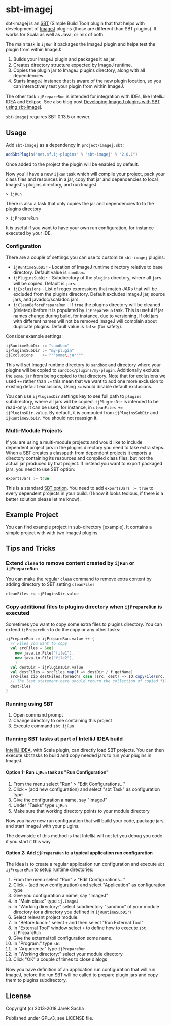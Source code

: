 sbt-imagej
==========

sbt-imagej is an [SBT](http://www.scala-sbt.org/) (Simple Build Tool) plugin that that helps with development of
[ImageJ](http://rsbweb.nih.gov/ij/) plugins (those are different than SBT plugins).
It works for Scala as well as Java, or mix of both.

The main task is `ijRun` it packages the ImageJ plugin and helps test the plugin from within ImageJ:

1. Builds your ImageJ plugin and packages it as jar.
2. Creates directory structure expected by ImageJ runtime.
3. Copies the plugin jar to ImageJ plugins directory, along with all dependencies.
4. Starts ImageJ instance that is aware of the new plugin location,
   so you can interactively test your plugin from within ImageJ.

The other task `ijPrepareRun` is intended for integration with IDEs, like IntelliJ IDEA and Eclipse.
See also blog post [Developing ImageJ plugins with SBT using sbt-imagej](https://codingonthestaircase.wordpress.com/2014/11/23/developing-imagej-plugins-with-sbt-using-sbt-imagej/).

`sbt-imagej` requires SBT 0.13.5 or newer.

Usage
-----

Add `sbt-imagej` as a dependency in `project/imagej.sbt`:

```scala
addSbtPlugin("net.sf.ij-plugins" % "sbt-imagej" % "2.0.1")
```

Once added to the project the plugin will be enabled by default.

Now you'll have a new `ijRun` task which will compile your project,
pack your class files and resources in a jar, copy that jar and dependencies to local
ImageJ's plugins directory, and run ImageJ

    > ijRun

There is also a task that only copies the jar and dependencies to to the plugins directory

    > ijPrepareRun

It is useful if you want to have your own run configuration, for instance executed by your IDE.

### Configuration

There are a couple of settings you can use to customize `sbt-imagej` plugins:

* `ijRuntimeSubDir` - Location of ImageJ runtime directory relative to base directory.
  Default value is `sandbox`.
* `ijPluginsSubDir` - Subdirectory of the `plugins` directory, where all `jar`s will be copied.
  Default is `jars`.
* `ijExclusions` - List of regex expressions that match JARs that will be excluded from the plugins directory.
  Default excludes ImageJ jar, source jars, and javadoc/scaladoc jars.
* `ijCleanBeforePrepareRun` -  If `true` the plugins directory will be cleaned (deleted) before it
  is populated by `ijPrepareRun` task. This is useful if jar names change during build,
  for instance, due to versioning. If old jars with different names will not be removed ImageJ will
  complain about duplicate plugins. Default value is `false` (for safety).

Consider example settings:

```scala
ijRuntimeSubDir := "sandbox"
ijPluginsSubDir := "my-plugin"
ijExclusions    += """some\.jar"""
```

This will set ImageJ runtime directory to `sandbox` and directory where your plugins will be
copied to `sandbox/plugins/my-plugin`. Additionally exclude the `some.jar` from being
copied to that directory. Note that for exclusions we used `+=` rather than `:=` this mean that
we want to add one more exclusion to existing default exclusions, Using `:=` would disable default
exclusions.

You can use `ijPluginsDir` settings key to see full path to `plugins` subdirectory,
where all jars will be copied. `ijPluginsDir` is intended to be read-only. It can be used,
for instance, in `cleanFiles += ijPluginsDir.value`. By default, it is computed from
`ijPluginsSubDir` and `ijRuntimeSubDir`. You should not reassign it.

### Multi-Module Projects

If you are using a multi-module projects and would like to include dependent project jars in the plugins directory
you need to take extra steps. When a SBT creates a classpath from dependent projects it exports a directory containing its
resources and compiled class files, but not the actual jar produced by that project.
If instead you want to export packaged jars, you need to use SBT option:

```scala
exportsJars := true
```

This is a standard [SBT option](http://www.scala-sbt.org/0.13.0/docs/Howto/package.html).
You need to add `exportsJars := true` to every dependent projects in your build.
(I know it looks tedious, if there is a better solution please let me know).


Example Project
---------------

You can find example project in sub-directory [example]. 
It contains a simple project with with two ImageJ plugins.


Tips and Tricks
---------------

### Extend `clean` to remove content created by `ijRun` or `ijPrepareRun`

You can make the regular `clean` command to remove extra content by adding directory to SBT setting `cleanFiles`

```scala
cleanFiles += ijPluginsDir.value
```

### Copy additional files to plugins directory when `ijPrepareRun` is executed

Sometimes you want to copy some extra files to plugins directory.
You can extend `ijPrepareRun` to do the copy or any other tasks:

```scala
ijPrepareRun := ijPrepareRun.value ++ {
  // Files you want to copy
  val srcFiles = Seq(
    new java.io.File("file1"),
    new java.io.File("file2"),
    )
  val destDir = ijPluginsDir.value
  val destFiles = srcFiles.map(f => destDir / f.getName)
  srcFiles zip destFiles.foreach{ case (src, dest) => IO.copyFile(src, dest) }
  // The last statement here should return the collection of copied files
  destFiles
}
```

### Running using SBT

1. Open command prompt
2. Change directory to one containing this project
3. Execute command `sbt ijRun`

### Running SBT tasks at part of IntelliJ IDEA build

[IntelliJ IDEA](https://www.jetbrains.com/idea/), with Scala plugin, can directly load SBT projects.
You can then execute sbt tasks to build and copy needed jars to run your plugins in ImageJ.

#### Option 1: Run `ijRun` task as "Run Configuration"

1. From the menu select "Run" > "Edit Configurations..."
2. Click `+` (add new configuration) and select "sbt Task" as configuration type
3. Give the configuration a name, say "ImageJ"
4. Under "Tasks" type `ijRun`
5. Make sure that working directory points to your module directory

Now you have new run configuration that will build your code, package jars, and start ImageJ with your plugins.

The downside of this method is that IntelliJ will not let you debug you code if you start it this way.

#### Option 2: Add `ijPrepareRun` to a typical application run configuration

The idea is to create a regular application run configuration and execute `sbt ijPrepareRun` to setup runtime directories:

1. From the menu select "Run" > "Edit Configurations..."
2. Click `+` (add new configuration) and select "Application" as configuration type
3. Give you configuration a name, say "ImageJ"
4. In "Main class:" type `ij.ImageJ`
5. In "Working directory:" select subdirectory "sandbox" of your module directory (or a directory you defined in `ijRuntimeSubDir`)
6. Select relevant project module.
7. In "Before lunch:" select `+` and then select "Run External Tool"
8. In "External Tool" window select `+` to define how to execute `sbt ijPrepareRun`
9. Give the external toll configuration some name.
10. In "Program:" type `sbt`
11. In "Arguments:" type `ijPrepareRun`
12. In "Working directory:" select your module directory
13. Click "OK" a couple of times to close dialogs

Now you have definition of an application run configuration that will run ImageJ, before the run SBT will be called to prepare plugin jars and copy them to plugins subdirectory.

License
-------

Copyright (c) 2013-2018 Jarek Sacha

Published under GPLv3, see LICENSE file.
